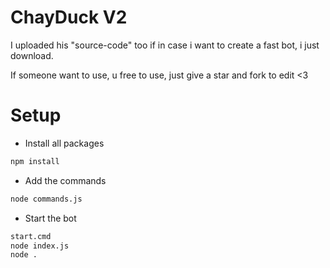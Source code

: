 # ChayDuck V2
 
I uploaded his "source-code" too if in case i want to create a fast bot, i just download.

If someone want to use, u free to use, just give a star and fork to edit <3

# Setup

- Install all packages
```sh
npm install
```
- Add the commands
```sh
node commands.js
```
- Start the bot
```sh
start.cmd
node index.js
node .
```
